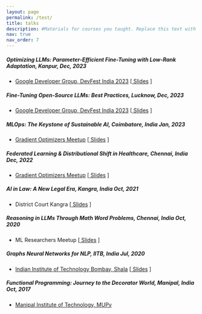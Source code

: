 ```yaml
---
layout: page
permalink: /test/
title: talks
description: #Materials for courses you taught. Replace this text with your description.
nav: true
nav_order: 7
---
```


##### Optimizing LLMs: Parameter-Efficient Fine-Tuning with Low-Rank Adaptation, Kanpur, Dec, 2023
- [Google Developer Group, DevFest India 2023](https://gdg.community.dev/events/details/google-gdg-kanpur-presents-devfest-2023-kanpur-2/) [[ Slides](https://docs.google.com/presentation/d/1YWkeTGzQyvbiqa4yDaYoh2E8SxRIQbmpnXL6A8UfbqM/edit?usp=sharing) ]

##### Fine-Tuning Open-Source LLMs: Best Practices, Lucknow, Dec, 2023
- [Google Developer Group, DevFest India 2023](https://gdg.community.dev/events/details/google-gdg-lucknow-presents-devfest-lucknow-2023/) [[ Slides](https://github.com/monk1337/ResearchSlides/blob/main/Finetuning_opensource_llms_google_devfest/google_devfest_talk.pdf) ]

##### MLOps: The Keystone of Sustainable AI, Coimbatore, India Jan, 2023
- [Gradient Optimizers Meetup](https://www.meetup.com/chennai-gradient-optimizers/events/290847807/) [[ Slides](https://github.com/monk1337/ResearchSlides/blob/main/MLOps_talk/Machine%20Learning%20Operations%20(MLOps).pdf) ]

##### Federated Learning & Distributional Shift in Healthcare, Chennai, India Dec, 2022
- [Gradient Optimizers Meetup](https://www.meetup.com/chennai-gradient-optimizers/events/290847807/) [[ Slides](https://github.com/monk1337/ResearchSlides/blob/main/Federated_Learning_Healthcare_Talk/Copy%20of%20FL.pdf) ]

##### AI in Law: A New Legal Era, Kangra, India Oct, 2021
- District Court Kangra [[ Slides](https://github.com/monk1337/ResearchSlides/blob/main/AI_in_Law_Talk/AI%20in%20Law.pdf) ]

##### Reasoning in LLMs Through Math Word Problems, Chennai, India Oct, 2020
- ML Researchers Meetup [[ Slides](https://github.com/monk1337/ResearchSlides/blob/main/Math_Word_Problems_LLMs_Talk/Word%20Problems%20with%20LLM.pdf) ]

##### Graphs Neural Networks for NLP, IITB, India Jul, 2020
- [Indian Institute of Technology Bombay, Shala](https://shala2020.github.io/) [[ Slides](https://github.com/monk1337/ResearchSlides/blob/main/Graph_convNets_for_NLP/Graph%20convNets%20for%20NLP.pdf) ]

##### Functional Programming: Journey to the Decorator World, Manipal, India Oct, 2017
- [Manipal Institute of Technology, MUPy](https://pypals.org/mupy2017)

<!--
For now, this page is assumed to be a static description of your courses. You can convert it to a collection similar to `_projects/` so that you can have a dedicated page for each course.

Organize your courses by years, topics, or universities, however you like!
-->

